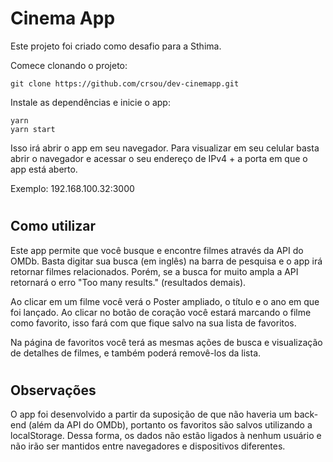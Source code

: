 # Cinema App

Este projeto foi criado como desafio para a Sthima.

Comece clonando o projeto:
    
    git clone https://github.com/crsou/dev-cinemapp.git
Instale as dependências e inicie o app:

    yarn
    yarn start

Isso irá abrir o app em seu navegador. Para visualizar em seu celular basta abrir o navegador e acessar o seu endereço de IPv4 + a porta em que o app está aberto. 
    
Exemplo: 192.168.100.32:3000

#
## Como utilizar

Este app permite que você busque e encontre filmes através da API do OMDb. Basta digitar sua busca (em inglês) na barra de pesquisa e o app irá retornar filmes relacionados. Porém, se a busca for muito ampla a API retornará o erro "Too many results." (resultados demais).

Ao clicar em um filme você verá o Poster ampliado, o título e o ano em que foi lançado. Ao clicar no botão de coração você estará marcando o filme como favorito, isso fará com que fique salvo na sua lista de favoritos.

Na página de favoritos você terá as mesmas ações de busca e visualização de detalhes de filmes, e também poderá removê-los da lista.

#
## Observações

O app foi desenvolvido a partir da suposição de que não haveria um back-end (além da API do OMDb), portanto os favoritos são salvos utilizando a localStorage. Dessa forma, os dados não estão ligados à nenhum usuário e não irão ser mantidos entre navegadores e dispositivos diferentes.
